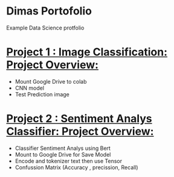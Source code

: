 # Dimas Portofolio
  Example Data Science protfolio
  
# [Project 1 : Image Classification: Project Overview:](https://github.com/terkoizmy/Image-Classification)
* Mount Google Drive to colab
* CNN model
* Test Prediction image

# [Project 2 : Sentiment Analys Classifier: Project Overview:](https://github.com/terkoizmy/TheSocialDilemma)
* Classifier Sentiment Analys using Bert
* Mount to Google Drive for Save Model
* Encode and tokenizer text then use Tensor
* Confussion Matrix (Accuracy , precission, Recall)
